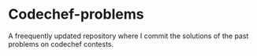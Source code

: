 # Codechef-problems
A freequently updated repository where I commit the solutions of the past problems on codechef contests.
